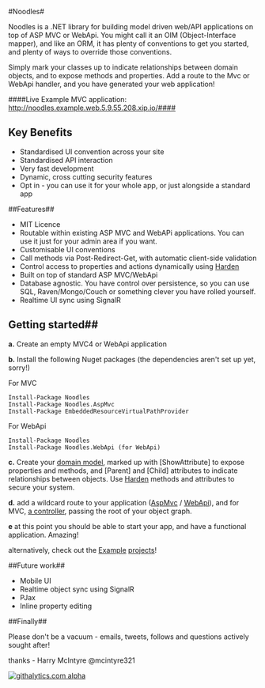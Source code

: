 #Noodles#

Noodles is a .NET library for building model driven web/API applications on top of ASP MVC or WebApi. You might call it an OIM (Object-Interface mapper), and like an ORM, it has plenty of conventions to get you started, and plenty of ways to override those conventions.

Simply mark your classes up to indicate relationships between domain objects, and to expose methods and properties. Add a route to the Mvc or WebApi handler, and you have generated your web application!

####Live Example MVC application: http://noodles.example.web.5.9.55.208.xip.io/####

## Key Benefits ##

 - Standardised UI convention across your site
 - Standardised API interaction
 - Very fast development
 - Dynamic, cross cutting security features
 - Opt in - you can use it for your whole app, or just alongside a standard app

##Features##

 * MIT Licence
 * Routable within existing ASP MVC and WebAPi applications. You can use it just for your admin area if you want.
 * Customisable UI conventions
 * Call methods via Post-Redirect-Get, with automatic client-side validation
 * Control access to properties and actions dynamically using [Harden][2]
 * Built on top of standard ASP MVC/WebApi
 * Database agnostic. You have control over persistence, so you can use SQL, Raven/Mongo/Couch or something clever you have rolled yourself.
 * Realtime UI sync using SignalR

## Getting started##

**a.** Create an empty MVC4 or WebApi application

**b.** Install the following Nuget packages (the dependencies aren't set up yet, sorry!)

For MVC

    Install-Package Noodles
    Install-Package Noodles.AspMvc
    Install-Package EmbeddedResourceVirtualPathProvider
    
For WebApi

    Install-Package Noodles
    Install-Package Noodles.WebApi (for WebApi)

**c.** Create your [domain model][3], marked up with [ShowAttribute] to expose properties and methods, and [Parent] and [Child] attributes to indicate relationships between objects. Use [Harden][2] methods and attributes to secure your system.

**d.** add a wildcard route to your application ([AspMvc][4] / [WebApi][5]), and for MVC, [a controller][6], passing the root of your object graph.

**e** at this point you should be able to start your app, and have a functional application. Amazing!

alternatively, check out the [Example][8] [projects][9]!

##Future work##

 - Mobile UI
 - Realtime object sync using SignalR
 - PJax
 - Inline property editing

##Finally##

Please don't be a vacuum - emails, tweets, follows and questions actively sought after!

thanks - Harry McIntyre @mcintyre321

  [1]: https://github.com/mcintyre321/Harden
  [2]: https://github.com/mcintyre321/Harden
  [3]: https://github.com/mcintyre321/Noodles/blob/master/Noodles.Example.Domain/Application.cs
  [4]: https://github.com/mcintyre321/Noodles/blob/master/Noodles.Example.Web/Global.asax.cs
  [5]: https://github.com/mcintyre321/Noodles/blob/master/Noodles.Example.WebApi/Program.cs
  [6]: https://github.com/mcintyre321/Noodles/blob/master/Noodles.Example.Web/Controllers/NoodlesController.cs
  [7]: https://github.com/mcintyre321/Noodles/blob/master/Noodles.Example.Web/Views/Shared/_Layout.cshtml
  [8]: https://github.com/mcintyre321/Noodles/tree/master/Noodles.Example.Web
  [9]: https://github.com/mcintyre321/Noodles/tree/master/Noodles.Example.WebApi
  
  [![githalytics.com alpha](https://cruel-carlota.pagodabox.com/caba06ced732280266dfe94e5b4de886 "githalytics.com")](http://githalytics.com/mcintyre321/Noodles)
